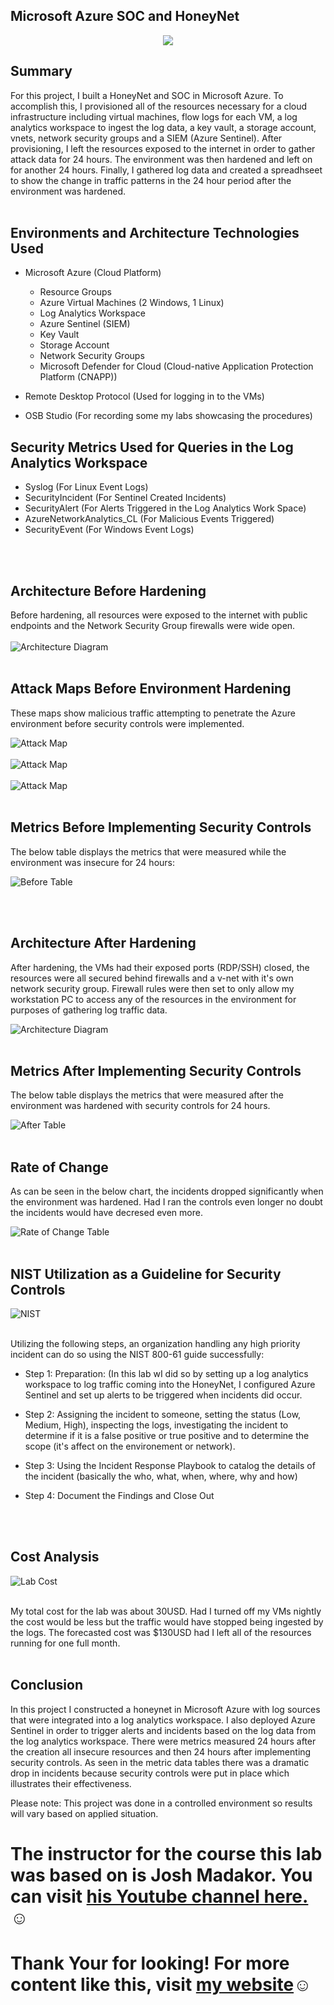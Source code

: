 ## Microsoft Azure SOC and HoneyNet


<p align="center">
<img src="https://imgur.com/cW8RYr1.png alt="Traffic Examination"/>  
</p>



## Summary

For this project, I built a HoneyNet and SOC in Microsoft Azure. To accomplish this, I provisioned all of the resources necessary for a cloud infrastructure including virtual machines, flow logs for each VM, a log analytics workspace to ingest the log data, a key vault, a storage account, vnets, network security groups and a SIEM (Azure Sentinel). After provisioning, I left the resources exposed to the internet in order to gather attack data for 24 hours. The environment was then hardened and left on for another 24 hours. Finally, I gathered log data and created a spreadhseet to show the change in traffic patterns in the 24 hour period after the environment was hardened.
<br />
<br />


## Environments and Architecture Technologies Used

- Microsoft Azure (Cloud Platform)
  - Resource Groups
  - Azure Virtual Machines (2 Windows, 1 Linux)
  - Log Analytics Workspace
  - Azure Sentinel (SIEM)
  - Key Vault
  - Storage Account
  - Network Security Groups
  - Microsoft Defender for Cloud (Cloud-native Application Protection Platform (CNAPP))
  
 - Remote Desktop Protocol (Used for logging in to the VMs)
 - OSB Studio (For recording some my labs showcasing the procedures)
 
 ## Security Metrics Used for Queries in the Log Analytics Workspace
 
 - Syslog (For Linux Event Logs)
 - SecurityIncident (For Sentinel Created Incidents)
 - SecurityAlert (For Alerts Triggered in the Log Analytics Work Space)
 - AzureNetworkAnalytics_CL (For Malicious Events Triggered)
 - SecurityEvent (For Windows Event Logs)
 <br />
 <br />
 
 
  ## Architecture Before Hardening
  
  Before hardening, all resources were exposed to the internet with public endpoints and the Network Security Group firewalls were wide open.
  <br />
  <br />
  ![Architecture Diagram](https://imgur.com/TcINeqM.png)
  <br />
  <br />
  
 ## Attack Maps Before Environment Hardening 
 These maps show malicious traffic attempting to penetrate the Azure environment before security controls were implemented. 
 
  ![Attack Map](https://imgur.com/JF0gqP9.png)
  <br />
  <br />
  ![Attack Map](https://imgur.com/86YhWnh.png)
  <br />
  <br />
  ![Attack Map](https://imgur.com/XJnrrgq.png)
  <br />
  <br />
  
  ## Metrics Before Implementing Security Controls
  
  The below table displays the metrics that were measured while the environment was insecure for 24 hours:
  
  ![Before Table](https://imgur.com/7TtL0tn.png)
  
  <br />
  <br />
  
  
  ## Architecture After Hardening
 
  
  After hardening, the VMs had their exposed ports (RDP/SSH) closed, the resources were all secured behind firewalls and a v-net with it's own network security group. Firewall rules were then set to only allow my workstation PC to access any of the resources in the environment for purposes of gathering log traffic data.
  <br />
  
  ![Architecture Diagram](https://imgur.com/ZBGHKPC.png)
  <br />
  <br />
  
   ## Metrics After Implementing Security Controls 
   
   The below table displays the metrics that were measured after the environment was hardened with security controls for 24 hours.
  
  ![After Table](https://imgur.com/u8PKIIQ.png)
  <br />
  <br />
  
 ## Rate of Change
 
 As can be seen in the below chart, the incidents dropped significantly when the environment was hardened. Had I ran the controls even longer no doubt the incidents would have decresed even more.
 
 ![Rate of Change Table](https://imgur.com/cQHeXFV.png)
 <br />
 <br />
 
 ## NIST Utilization as a Guideline for Security Controls


 ![NIST](https://imgur.com/eQ9x5ls.png)
 <br />
 <br />
 
 Utilizing the following steps, an organization handling any high priority incident can do so using the NIST 800-61 guide successfully:
 
 - Step 1: Preparation: (In this lab wI did so by setting up a log analytics workspace to log traffic coming into the HoneyNet,  I configured Azure Sentinel and set up alerts to be triggered when incidents did occur.
 
 - Step 2: Assigning the incident to someone, setting the status (Low, Medium, High), inspecting the logs, investigating the incident to determine if it is a false positive or true positive and to determine the scope (it's affect on the environement or network).
 
 - Step 3: Using the Incident Response Playbook to catalog the details of the incident (basically the who, what, when, where, why and how) 
 
 - Step 4: Document the Findings and Close Out
 <br />
 <br />
 
 ## Cost Analysis
 
 ![Lab Cost](https://imgur.com/jN51Kle.png)
 <br />
 <br />
 
 My total cost for the lab was about 30USD. Had I turned off my VMs nightly the cost would be less but the traffic would have stopped being ingested by the logs. The forecasted cost was $130USD had I left all of the resources running for one full month.
 <br />
 <br />
 
  ## Conclusion
  
  In this project I constructed a honeynet in Microsoft Azure with log sources that were integrated into a log analytics workspace. I also deployed Azure Sentinel in order to trigger alerts and incidents based on the log data from the log analytics workspace. There were metrics measured 24 hours after the creation all insecure resources and then 24 hours after implementing security controls. As seen in the metric data tables there was a dramatic drop in incidents because security controls were put in place which illustrates their effectiveness.
  
 Please note: This project was done in a controlled environment so results will vary based on applied situation.  
  
  
   <h1>The instructor for the course this lab was based on is Josh Madakor. You can visit <a href="https://www.youtube.com/@JoshMadakor">his Youtube channel here.</a>☺</h1>
   
  <h1>Thank Your for looking! For more content like this, visit <a href="https://exemplarysecurity.com">my website</a>☺</h1>
  

